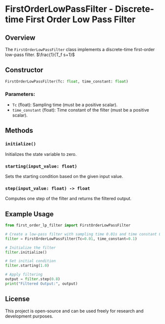 # FirstOrderLowPassFilter - Discrete-time First Order Low Pass Filter

## Overview
The `FirstOrderLowPassFilter` class implements a discrete-time first-order low-pass filter.
$\frac{1}{T_f s+1}$


## Constructor
```python
FirstOrderLowPassFilter(Tc: float, time_constant: float)
```
### Parameters:
- `Tc` (float): Sampling time (must be a positive scalar).
- `time_constant` (float): Time constant of the filter (must be a positive scalar).

## Methods
### `initialize()`
Initializes the state variable to zero.

### `starting(input_value: float)`
Sets the starting condition based on the given input value.

### `step(input_value: float) -> float`
Computes one step of the filter and returns the filtered output.

## Example Usage
```python
from first_order_lp_filter import FirstOrderLowPassFilter

# Create a low-pass filter with sampling time 0.01s and time constant 0.1s
filter = FirstOrderLowPassFilter(Tc=0.01, time_constant=0.1)

# Initialize the filter
filter.initialize()

# Set initial condition
filter.starting(1.0)

# Apply filtering
output = filter.step(0.8)
print("Filtered Output:", output)
```

## License
This project is open-source and can be used freely for research and development purposes.
